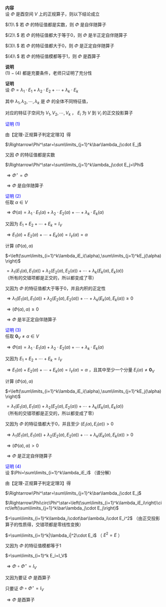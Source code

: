 **内容**    
设 $\Phi$ 是酉空间 $V$ 上的正规算子，则以下结论成立    
    
 $(1)\ $ 若 $\Phi$ 的特征值都是实数，则 $\Phi$ 是自伴随算子    
    
 $(2)\ $ 若 $\Phi$ 的特征值都大于等于0，则 $\Phi$ 是半正定自伴随算子    
    
 $(3)\ $ 若 $\Phi$ 的特征值都大于0，则 $\Phi$ 是正定自伴随算子    
    
 $(4)\ $ 若 $\Phi$ 的特征值模都等于1，则 $\Phi$ 是酉算子    
    
**说明**    
 $(1)-(4)$ 都是充要条件，老师只证明了充分性    
    
**证明**    
设 $\Phi=\lambda_1\cdot E_1+\lambda_2\cdot E_2+\cdots+\lambda_k\cdot E_k$     
    
其中 $\lambda_1,\lambda_2,\cdots,\lambda_k$ 是 $\Phi$ 的全体不同特征值，    
    
对应的特征子空间为 $V_1,V_2,\cdots,V_k$ ， $E_i$ 为 $V$ 到 $V_i$ 的正交投影算子    
    
<font color=blue>证明 $(1)$ </font>    
    
由【定理-正规算子判定定理3】得    
    
 $\Rightarrow\Phi^\star=\sum\limits_{j=1}^k\bar\lambda_j\cdot E_j$     
    
又因 $\Phi$ 的特征值都是实数    
    
 $\Rightarrow\Phi^\star=\sum\limits_{j=1}^k\lambda_j\cdot E_j=\Phi$     
    
 $\Rightarrow\Phi^\star=\Phi$     
    
 $\Rightarrow\Phi$ 是自伴随算子    
    
<font color=blue>证明 $(2)$ </font>    
任取 $\alpha\in V$     
    
 $\Rightarrow\Phi(\alpha)=\lambda_1\cdot E_1(\alpha)+\lambda_2\cdot E_2(\alpha)+\cdots+\lambda_k\cdot E_k(\alpha)$     
    
又因为 $E_1+E_2+\cdots+E_k=I_V$     
    
 $\Rightarrow E_1(\alpha)+E_2(\alpha)+\cdots+E_k(\alpha)=I_V(\alpha)=\alpha$     
    
计算 $(\Phi(\alpha),\alpha)$     
    
 $=\left(\sum\limits_{i=1}^k\lambda_iE_i(\alpha),\sum\limits_{j=1}^kE_j(\alpha)\right)$     
    
 $=\lambda_1(E_1(\alpha),E_1(\alpha))+\lambda_2(E_2(\alpha),E_2(\alpha))+\cdots+\lambda_k(E_k(\alpha),E_k(\alpha))$     
（所有的交错项都是正交的，所以都变成了零）    
    
又因为 $\Phi$ 的特征值都大于等于0，并且内积的正定性    
    
 $\Rightarrow\lambda_1(E_1(\alpha),E_1(\alpha))+\lambda_2(E_2(\alpha),E_2(\alpha))+\cdots+\lambda_k(E_k(\alpha),E_k(\alpha))\geq0$     
    
 $\Rightarrow(\Phi(\alpha),\alpha)\geq0$     
    
 $\Rightarrow\Phi$ 是半正定自伴随算子    
    
<font color=blue>证明 $(3)$ </font>    
任取 $\mathbf0_V\neq\alpha\in V$     
    
 $\Rightarrow\Phi(\alpha)=\lambda_1\cdot E_1(\alpha)+\lambda_2\cdot E_2(\alpha)+\cdots+\lambda_k\cdot E_k(\alpha)$     
    
又因为 $E_1+E_2+\cdots+E_k=I_V$     
    
 $\Rightarrow E_1(\alpha)+E_2(\alpha)+\cdots+E_k(\alpha)=I_V(\alpha)=\alpha$ ，且其中至少一个分量 $E_i(\alpha)\neq\mathbf0_V$     
    
计算 $(\Phi(\alpha),\alpha)$     
    
 $=\left(\sum\limits_{i=1}^k\lambda_iE_i(\alpha),\sum\limits_{j=1}^kE_j(\alpha)\right)$     
    
 $=\lambda_1(E_1(\alpha),E_1(\alpha))+\lambda_2(E_2(\alpha),E_2(\alpha))+\cdots+\lambda_k(E_k(\alpha),E_k(\alpha))$     
（所有的交错项都是正交的，所以都变成了零）    
    
又因为 $\Phi$ 的特征值都大于0，并且至少 $(E_i(\alpha),E_i(\alpha))>0$     
    
 $\Rightarrow\lambda_1(E_1(\alpha),E_1(\alpha))+\lambda_2(E_2(\alpha),E_2(\alpha))+\cdots+\lambda_k(E_k(\alpha),E_k(\alpha))>0$     
    
 $\Rightarrow(\Phi(\alpha),\alpha)>0$     
    
 $\Rightarrow\Phi$ 是正定自伴随算子    
    
<font color=blue>证明 $(4)$ </font>    
设 $\Phi=\sum\limits_{i=1}^k\lambda_iE_i$ （谱分解）    
    
由【定理-正规算子判定定理3】得    
    
 $\Rightarrow\Phi^\star=\sum\limits_{j=1}^k\bar\lambda_j\cdot E_j$     
    
 $\Rightarrow\Phi\circ\Phi^\star=\left(\sum\limits_{i=1}^k\lambda_iE_i\right)\circ\left(\sum\limits_{j=1}^k\bar\lambda_j\cdot E_j\right)$     
    
 $=\sum\limits_{i=1}^k\lambda_i\cdot\bar\lambda_i\cdot E_i^2$ （由正交投影算子的性质得，交错项都是零线性变换）    
    
 $=\sum\limits_{i=1}^k|\lambda_i|^2\cdot E_i$ （ $E^2=E$ ）    
    
又因为 $\Phi$ 的特征值模都等于1    
    
 $=\sum\limits_{i=1}^k E_i=I_V$     
    
 $\Rightarrow\Phi\circ\Phi^\star=I_V$     
    
又因为要证 $\Phi$ 是酉算子    
    
只要证 $\Phi\circ\Phi^\star=I_V$     
    
 $\Rightarrow\Phi$ 是酉算子    
